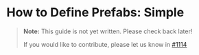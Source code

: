 # How to Define Prefabs: Simple

> **Note:** This guide is not yet written. Please check back later!
>
> If you would like to contribute, please let us know in [#1114]

[#1114]: https://github.com/amethyst/amethyst/issues/1114
